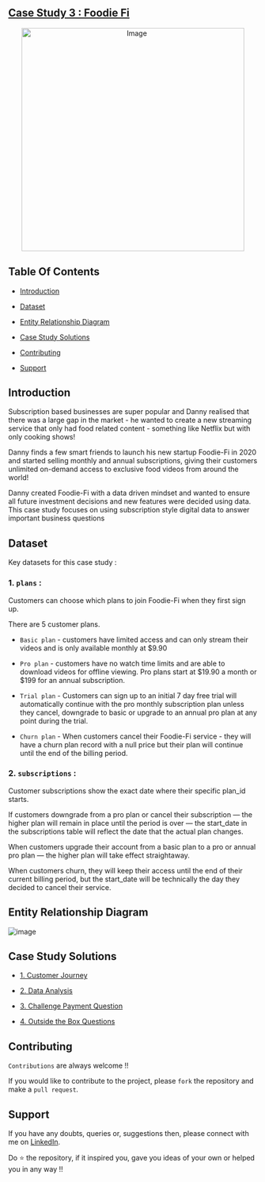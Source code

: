 ## [Case Study 3 : Foodie Fi](https://8weeksqlchallenge.com/case-study-3/)
<p align="center">
<img src="https://8weeksqlchallenge.com/images/case-study-designs/3.png" alt="Image" width="450" height="450">



## Table Of Contents
  - [Introduction](#introduction)

  - [Dataset](#dataset)
  - [Entity Relationship Diagram](#entity-relationship-diagram)
  - [Case Study Solutions](#case-study-solutions)
  - [Contributing](#contributing)
  - [Support](#support) 
    

## Introduction
Subscription based businesses are super popular and Danny realised that there was a large gap in the market - he wanted to create a new streaming service that only had food related content - something like Netflix but with only cooking shows!

Danny finds a few smart friends to launch his new startup Foodie-Fi in 2020 and started selling monthly and annual subscriptions, giving their customers unlimited on-demand access to exclusive food videos from around the world!

Danny created Foodie-Fi with a data driven mindset and wanted to ensure all future investment decisions and new features were decided using data. This case study focuses on using subscription style digital data to answer important business questions


## Dataset
Key datasets for this case study : 

### 1. **`plans`** : 

Customers can choose which plans to join Foodie-Fi when they first sign up.

There are 5 customer plans.

- `Basic plan` - customers have limited access and can only stream their videos and is only available monthly at $9.90

- `Pro plan` - customers have no watch time limits and are able to download videos for offline viewing. Pro plans start at $19.90 a month or $199 for an annual subscription.

- `Trial plan` - Customers can sign up to an initial 7 day free trial will automatically continue with the pro monthly subscription plan unless they cancel, downgrade to basic or upgrade to an annual pro plan at any point during the trial.

- `Churn plan` - When customers cancel their Foodie-Fi service - they will have a churn plan record with a null price but their plan will continue until the end of the billing period.


### 2. **`subscriptions`** : 

Customer subscriptions show the exact date where their specific plan_id starts.

If customers downgrade from a pro plan or cancel their subscription — the higher plan will remain in place until the period is over — the start_date in the subscriptions table will reflect the date that the actual plan changes.

When customers upgrade their account from a basic plan to a pro or annual pro plan — the higher plan will take effect straightaway.

When customers churn, they will keep their access until the end of their current billing period, but the start_date will be technically the day they decided to cancel their service.


## Entity Relationship Diagram


![image](https://github.com/faizanxmulla/sql-portfolio/assets/71728480/8267170d-39fc-4907-8425-ed6c185f14be)



## Case Study Solutions
- [1. Customer Journey](1.%20Customer-Journey.md)

- [2. Data Analysis](2.%20Data-Analysis.md)

- [3. Challenge Payment Question](3.%20Challenge-Payment.md)

- [4. Outside the Box Questions](4.%20Outside-the-Box-Questions.md)




## Contributing
`Contributions` are always welcome !!

If you would like to contribute to the project, please `fork` the repository and make a `pull request`.


## Support

If you have any doubts, queries or, suggestions then, please connect with me on [LinkedIn](https://www.linkedin.com/in/faizanxmulla/).

Do ⭐ the repository, if it inspired you, gave you ideas of your own or helped you in any way !!
